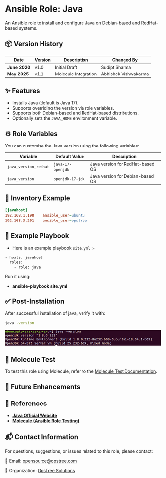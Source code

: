 Ansible Role: Java
=========

An Ansible role to install and configure Java on Debian-based and RedHat-based systems.

📦 Version History
---------------


|**Date**| **Version**| **Description**| **Changed By** |
|----------|---------|---------------|-----------------|
| **June 2020** | v1.0        | Initial Draft            | Sudipt Sharma             |
| **May 2025** | v1.1        | Molecule Integration     | Abhishek Vishwakarma      |

✨ Features
----------------

- Installs Java (default is Java 17).
- Supports overriding the version via role variables.
- Supports both Debian-based and RedHat-based distributions.
- Optionally sets the `JAVA_HOME` environment variable.

⚙️ Role Variables
--------------

You can customize the Java version using the following variables:

| Variable               | Default Value          | Description                          |
|------------------------|------------------------|--------------------------------------|
| `java_version_redhat`  | `java-17-openjdk`   | Java version for RedHat-based OS|
| `java_version`         | `openjdk-17-jdk`        | Java version for Debian-based OS       |


🧾 Inventory Example
----------

```ini
[javahost]                 
192.168.1.198    ansible_user=ubuntu   
192.168.3.201    ansible_user=opstree 
```

📘 Example Playbook
----------------
* Here is an example playbook `site.yml` :-
```plain
- hosts: javahost
  roles:
    - role: java
```
Run it using:
* **ansible-playbook site.yml**

✅ Post-Installation
--------------------
After successful installation of java, verify it with:
```bash
java -version
```
![version](./media/java_version.png)

🧪 Molecule Test
----------------
To test this role using Molecule, refer to the [Molecule Test Documentation](./molecule/README.md).

🔮 Future Enhancements
-----------------------

🔗 References
----------
- **[Java Official Website](https://www.java.com/en/)**
- **[Molecule (Ansible Role Testing)](https://ansible.readthedocs.io/projects/molecule/)**

📬 Contact Information
----------------------
For questions, suggestions, or issues related to this role, please contact:

📧 Email: [opensource@opstree.com](mailto:opensource@opstree.com)

🏢 Organization: [OpsTree Solutions](http://opstree.com)